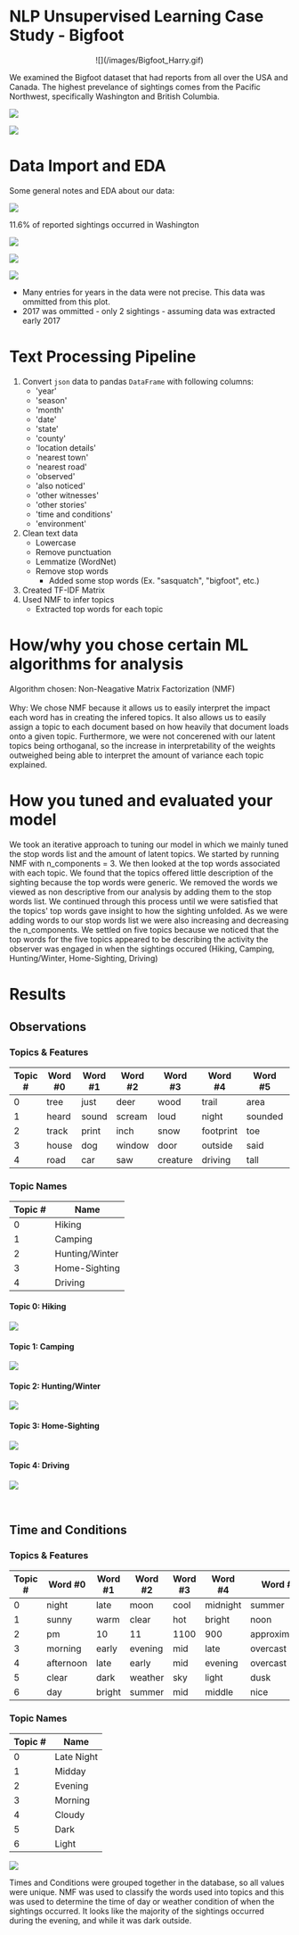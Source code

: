 
# NLP Unsupervised Learning Case Study - Bigfoot
<p align="center">
   ![](/images/Bigfoot_Harry.gif)
</p>
   
We examined the Bigfoot dataset that had reports from all over the USA and Canada. The highest prevelance of sightings comes from the Pacific Northwest, specifically Washington and British Columbia. 

![](/images/sighting_map.png)

![](/images/sighting_map_canada.png)


# Data Import and EDA

Some general notes and EDA about our data:

![](/images/Top_States_sightings_bar.png)

11.6% of reported sightings occurred in Washington

![](/images/Top_Months_sightings_bar.png)


![](/images/Top_Canada_Sightings.png)


![](/images/Top_Years_sightings_line.png)

* Many entries for years in the data were not precise. This data was ommitted from this plot.
* 2017 was ommitted - only 2 sightings - assuming data was extracted early 2017

# Text Processing Pipeline
1. Convert `json` data to pandas `DataFrame` with following columns:
    * 'year'
    * 'season'
    * 'month'
    * 'date'
    * 'state'
    * 'county'
    * 'location details'
    * 'nearest town'
    * 'nearest road'
    * 'observed'
    * 'also noticed'
    * 'other witnesses'
    * 'other stories'
    * 'time and conditions'
    * 'environment'
1. Clean text data
    * Lowercase
    * Remove punctuation
    * Lemmatize (WordNet)
    * Remove stop words
        * Added some stop words (Ex. "sasquatch", "bigfoot", etc.)
1. Created TF-IDF Matrix
1. Used NMF to infer topics
    * Extracted top words for each topic 



# How/why you chose certain ML algorithms for analysis
Algorithm chosen: Non-Neagative Matrix Factorization (NMF)<br><br>
Why: We chose NMF because it allows us to easily interpret the impact each word has in creating the infered topics. It also allows us to easily assign a topic to each document based on how heavily that document loads onto a given topic. Furthermore, we were not concerened with our latent topics being orthoganal, so the increase in interpretability of the weights outweighed being able to interpret the amount of variance each topic explained. 
        

# How you tuned and evaluated your model
We took an iterative approach to tuning our model in which we mainly tuned the stop words list and the amount of latent topics. We started by running NMF with n_components = 3. We then looked at the top words associated with each topic. We found that the topics offered little description of the sighting because the top words were generic. We removed the words we viewed as non descriptive from our analysis by adding them to the stop words list. We continued through this process until we were satisfied that the topics' top words gave insight to how the sighting unfolded. As we were adding words to our stop words list we were also increasing and decreasing the n_components. We settled on five topics because we noticed that the top words for the five topics appeared to be describing the activity the observer was engaged in when the sightings occured (Hiking, Camping, Hunting/Winter, Home-Sighting, Driving)

# Results

## Observations

### Topics & Features

|   Topic # | Word #0   | Word #1   | Word #2   | Word #3   | Word #4   | Word #5   | Word #6   | Word #7   | Word #8   | Word #9   |
|-----------|-----------|-----------|-----------|-----------|-----------|-----------|-----------|-----------|-----------|-----------|
|         0 | tree      | just      | deer      | wood      | trail     | area      | river     | friend    | got       | bear      |
|         1 | heard     | sound     | scream    | loud      | night     | sounded   | tent      | noise     | howl      | animal    |
|         2 | track     | print     | inch      | snow      | footprint | toe       | picture   | trail     | area      | size      |
|         3 | house     | dog       | window    | door      | outside   | said      | night     | went      | ran       | home      |
|         4 | road      | car       | saw       | creature  | driving   | tall      | hair      | arm       | highway   | dark      |


### Topic Names
|   Topic # | Name   |
|-----------|-----------|
|         0 | Hiking      |
|         1 | Camping     |
|         2 | Hunting/Winter     |
|         3 | Home-Sighting     | 
|         4 | Driving      |


#### Topic 0: Hiking
![](/images/wordcloud_topic0.png)

#### Topic 1: Camping
![](/images/wordcloud_topic1.png)

#### Topic 2: Hunting/Winter
![](/images/wordcloud_topic2.png)

#### Topic 3: Home-Sighting
![](/images/wordcloud_topic3.png)

#### Topic 4: Driving
![](/images/wordcloud_topic4.png)

<br>

## Time and Conditions

### Topics & Features

|   Topic # | Word #0   | Word #1   | Word #2   | Word #3   | Word #4   | Word #5       | Word #6   | Word #7   |
|-----------|-----------|-----------|-----------|-----------|-----------|---------------|-----------|-----------|
|         0 | night     | late      | moon      | cool      | midnight  | summer        | 11pm      | clear     |
|         1 | sunny     | warm      | clear     | hot       | bright    | noon          | degree    | cloud     |
|         2 | pm        | 10        | 11        | 1100      | 900       | approximately | 400       | 800       |
|         3 | morning   | early     | evening   | mid       | late      | overcast      | sun       | cold      |
|         4 | afternoon | late      | early     | mid       | evening   | overcast      | cloudy    | 200       |
|         5 | clear     | dark      | weather   | sky       | light     | dusk          | moon      | evening   |
|         6 | day       | bright    | summer    | mid       | middle    | nice          | noon      | sun       |

### Topic Names

|   Topic # | Name      |
|-----------|-----------|
|         0 | Late Night|
|         1 | Midday    |
|         2 | Evening   |
|         3 | Morning   | 
|         4 | Cloudy    |
|         5 | Dark      |
|         6 | Light     |

![](/images/TimeConditions.png)

Times and Conditions were grouped together in the database, so all values were unique. NMF was used to classify the words used into topics and this was used to determine the time of day or weather condition of when the sightings occurred. It looks like the majority of the sightings occurred during the evening, and while it was dark outside.
